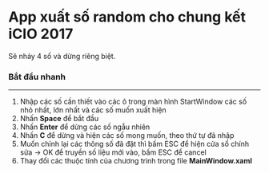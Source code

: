 # App xuất số random cho chung kết iCIO 2017
Sẽ nhảy 4 số và dừng riêng biệt.

### Bắt đầu nhanh
___
1. Nhập các số cần thiết vào các ô trong màn hình StartWindow các số nhỏ nhất, lớn nhất và các số muốn xuất hiện
2. Nhấn **Space** để bắt đầu
3. Nhấn **Enter** để dừng các số ngẫu nhiên
4. Nhấn **C** để dừng và hiện các số mong muốn, theo thứ tự đã nhập 
5. Muốn chỉnh lại các thông số đã đặt thì bấm ESC để hiện cửa sổ chính sửa -> OK để truyền số liệu mới vào, bấm ESC để cancel
6. Thay đổi các thuộc tính của chương trình trong file **MainWindow.xaml**